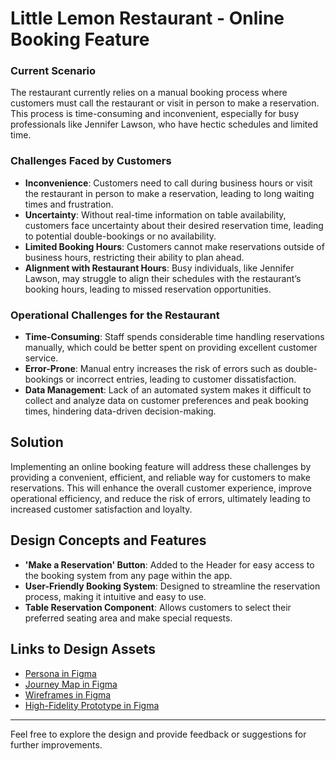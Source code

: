 # Little Lemon Restaurant - Online Booking Feature

### Current Scenario
The restaurant currently relies on a manual booking process where customers must call the restaurant or visit in person to make a reservation. This process is time-consuming and inconvenient, especially for busy professionals like Jennifer Lawson, who have hectic schedules and limited time.

### Challenges Faced by Customers
- **Inconvenience**: Customers need to call during business hours or visit the restaurant in person to make a reservation, leading to long waiting times and frustration.
- **Uncertainty**: Without real-time information on table availability, customers face uncertainty about their desired reservation time, leading to potential double-bookings or no availability.
- **Limited Booking Hours**: Customers cannot make reservations outside of business hours, restricting their ability to plan ahead.
- **Alignment with Restaurant Hours**: Busy individuals, like Jennifer Lawson, may struggle to align their schedules with the restaurant’s booking hours, leading to missed reservation opportunities.

### Operational Challenges for the Restaurant
- **Time-Consuming**: Staff spends considerable time handling reservations manually, which could be better spent on providing excellent customer service.
- **Error-Prone**: Manual entry increases the risk of errors such as double-bookings or incorrect entries, leading to customer dissatisfaction.
- **Data Management**: Lack of an automated system makes it difficult to collect and analyze data on customer preferences and peak booking times, hindering data-driven decision-making.

## Solution
Implementing an online booking feature will address these challenges by providing a convenient, efficient, and reliable way for customers to make reservations. This will enhance the overall customer experience, improve operational efficiency, and reduce the risk of errors, ultimately leading to increased customer satisfaction and loyalty.

## Design Concepts and Features

- **'Make a Reservation' Button**: Added to the Header for easy access to the booking system from any page within the app.
- **User-Friendly Booking System**: Designed to streamline the reservation process, making it intuitive and easy to use.
- **Table Reservation Component**: Allows customers to select their preferred seating area and make special requests.

## Links to Design Assets

- [Persona in Figma](https://www.figma.com/board/wg7GzT6Id4IdJ4r0gktYx2/User-Persona---Jennifer-LAWSON?t=aG5cJlVBVo3Vz9n9-1
)
- [Journey Map in Figma](https://www.figma.com/board/EOrmXG3yk1rn0605wn4rHu/User-Journey-Map---Perform-a-on-line-reservation---Jennifer-LAWSON?node-id=0-1&t=aG5cJlVBVo3Vz9n9-1
)
- [Wireframes in Figma](https://www.figma.com/design/pDvsDNlBjdbTbV3AkNodFL/reserve-a-table-feature---low-fidelity-wireframes-(1)?t=aG5cJlVBVo3Vz9n9-1
)
- [High-Fidelity Prototype in Figma](https://www.figma.com/design/znwTLAbGSDrflAm2Xy5rtm/reserve-a-table-feature---high-fidelity-protoype?node-id=0-1&t=aG5cJlVBVo3Vz9n9-1
)

---

Feel free to explore the design and provide feedback or suggestions for further improvements.
